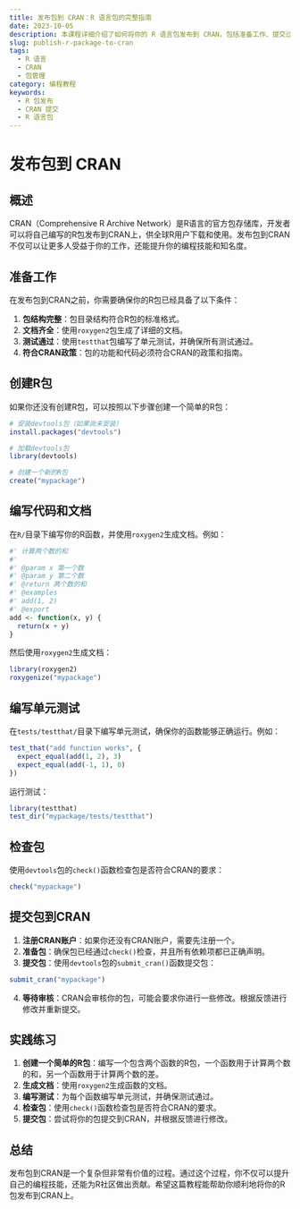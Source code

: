 ```yaml
---
title: 发布包到 CRAN：R 语言包的完整指南
date: 2023-10-05
description: 本课程详细介绍了如何将你的 R 语言包发布到 CRAN，包括准备工作、提交过程、常见问题及解决方案。
slug: publish-r-package-to-cran
tags:
  - R 语言
  - CRAN
  - 包管理
category: 编程教程
keywords:
  - R 包发布
  - CRAN 提交
  - R 语言包
---
```


# 发布包到 CRAN

## 概述

CRAN（Comprehensive R Archive Network）是R语言的官方包存储库，开发者可以将自己编写的R包发布到CRAN上，供全球R用户下载和使用。发布包到CRAN不仅可以让更多人受益于你的工作，还能提升你的编程技能和知名度。

## 准备工作

在发布包到CRAN之前，你需要确保你的R包已经具备了以下条件：

1. **包结构完整**：包目录结构符合R包的标准格式。
2. **文档齐全**：使用`roxygen2`包生成了详细的文档。
3. **测试通过**：使用`testthat`包编写了单元测试，并确保所有测试通过。
4. **符合CRAN政策**：包的功能和代码必须符合CRAN的政策和指南。

## 创建R包

如果你还没有创建R包，可以按照以下步骤创建一个简单的R包：

```r
# 安装devtools包（如果尚未安装）
install.packages("devtools")

# 加载devtools包
library(devtools)

# 创建一个新的R包
create("mypackage")
```

## 编写代码和文档

在`R/`目录下编写你的R函数，并使用`roxygen2`生成文档。例如：

```r
#' 计算两个数的和
#'
#' @param x 第一个数
#' @param y 第二个数
#' @return 两个数的和
#' @examples
#' add(1, 2)
#' @export
add <- function(x, y) {
  return(x + y)
}
```

然后使用`roxygen2`生成文档：

```r
library(roxygen2)
roxygenize("mypackage")
```

## 编写单元测试

在`tests/testthat/`目录下编写单元测试，确保你的函数能够正确运行。例如：

```r
test_that("add function works", {
  expect_equal(add(1, 2), 3)
  expect_equal(add(-1, 1), 0)
})
```

运行测试：

```r
library(testthat)
test_dir("mypackage/tests/testthat")
```

## 检查包

使用`devtools`包的`check()`函数检查包是否符合CRAN的要求：

```r
check("mypackage")
```

## 提交包到CRAN

1. **注册CRAN账户**：如果你还没有CRAN账户，需要先注册一个。
2. **准备包**：确保包已经通过`check()`检查，并且所有依赖项都已正确声明。
3. **提交包**：使用`devtools`包的`submit_cran()`函数提交包：

```r
submit_cran("mypackage")
```

4. **等待审核**：CRAN会审核你的包，可能会要求你进行一些修改。根据反馈进行修改并重新提交。

## 实践练习

1. **创建一个简单的R包**：编写一个包含两个函数的R包，一个函数用于计算两个数的和，另一个函数用于计算两个数的差。
2. **生成文档**：使用`roxygen2`生成函数的文档。
3. **编写测试**：为每个函数编写单元测试，并确保测试通过。
4. **检查包**：使用`check()`函数检查包是否符合CRAN的要求。
5. **提交包**：尝试将你的包提交到CRAN，并根据反馈进行修改。

## 总结

发布包到CRAN是一个复杂但非常有价值的过程。通过这个过程，你不仅可以提升自己的编程技能，还能为R社区做出贡献。希望这篇教程能帮助你顺利地将你的R包发布到CRAN上。